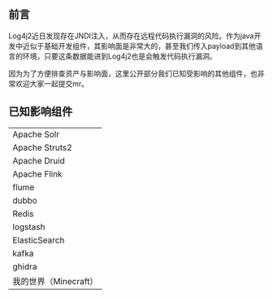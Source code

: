 ## 前言

Log4j2近日发现存在JNDI注入，从而存在远程代码执行漏洞的风险。作为java开发中近似于基础开发组件，其影响面是非常大的，甚至我们传入payload到其他语言的环境，只要这条数据能进到Log4j2也是会触发代码执行漏洞。

因为为了方便排查资产与影响面，这里公开部分我们已知受影响的其他组件，也非常欢迎大家一起提交mr。

## 已知影响组件

|                       |
| --------------------- |
| Apache Solr           |
| Apache Struts2        |
| Apache Druid          |
| Apache Flink          |
| flume                 |
| dubbo                 |
| Redis                 |
| logstash              |
| ElasticSearch         |
| kafka                 |
| ghidra                |
| 我的世界（Minecraft） |